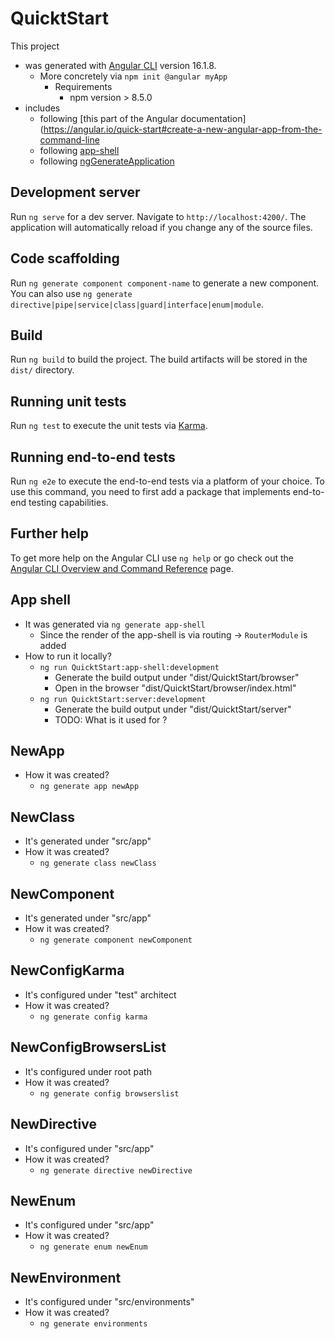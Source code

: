 # QuicktStart

This project
* was generated with [Angular CLI](https://github.com/angular/angular-cli) version 16.1.8.
  * More concretely via `npm init @angular myApp`
    * Requirements
      * npm version > 8.5.0
* includes 
  * following [this part of the Angular documentation](https://angular.io/quick-start#create-a-new-angular-app-from-the-command-line
  * following [app-shell](https://angular.io/guide/app-shell)
  * following [ngGenerateApplication](https://angular.io/cli/generate#application)


## Development server

Run `ng serve` for a dev server. Navigate to `http://localhost:4200/`. The application will automatically reload if you change any of the source files.

## Code scaffolding

Run `ng generate component component-name` to generate a new component. You can also use `ng generate directive|pipe|service|class|guard|interface|enum|module`.

## Build

Run `ng build` to build the project. The build artifacts will be stored in the `dist/` directory.

## Running unit tests

Run `ng test` to execute the unit tests via [Karma](https://karma-runner.github.io).

## Running end-to-end tests

Run `ng e2e` to execute the end-to-end tests via a platform of your choice. To use this command, you need to first add a package that implements end-to-end testing capabilities.

## Further help

To get more help on the Angular CLI use `ng help` or go check out the [Angular CLI Overview and Command Reference](https://angular.io/cli) page.

## App shell

* It was generated via `ng generate app-shell`
  * Since the render of the app-shell is via routing -> `RouterModule` is added
* How to run it locally?
  * `ng run QuicktStart:app-shell:development`
    * Generate the build output under "dist/QuicktStart/browser"
    * Open in the browser "dist/QuicktStart/browser/index.html"
  * `ng run QuicktStart:server:development`
    * Generate the build output under "dist/QuicktStart/server"
    * TODO: What is it used for ?

## NewApp

* How it was created?
  * `ng generate app newApp`

## NewClass

* It's generated under "src/app" 
* How it was created?
  * `ng generate class newClass`

## NewComponent

* It's generated under "src/app"
* How it was created?
  * `ng generate component newComponent`

## NewConfigKarma

* It's configured under "test" architect
* How it was created?
  * `ng generate config karma`

## NewConfigBrowsersList

* It's configured under root path
* How it was created?
  * `ng generate config browserslist`

## NewDirective

* It's configured under "src/app"
* How it was created?
  * `ng generate directive newDirective`

## NewEnum

* It's configured under "src/app"
* How it was created?
  * `ng generate enum newEnum`

## NewEnvironment

* It's configured under "src/environments"
* How it was created?
  * `ng generate environments`
